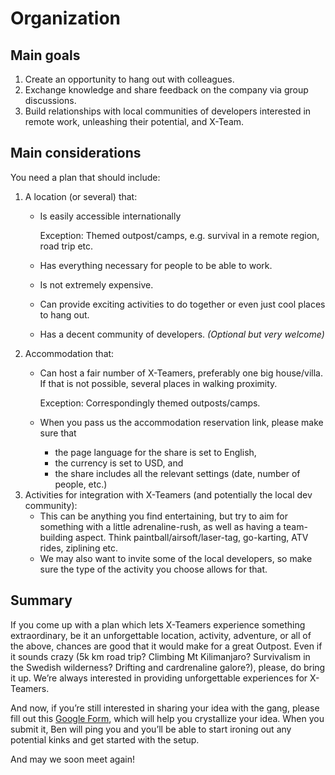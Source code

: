 # Organization

## Main goals

1. Create an opportunity to hang out with colleagues.
2. Exchange knowledge and share feedback on the company via group discussions.
3. Build relationships with local communities of developers interested in remote work, unleashing their potential, and X-Team.

## Main considerations

You need a plan that should include:

1. A location \(or several\) that:
   * Is easily accessible internationally  

     Exception: Themed outpost/camps, e.g. survival in a remote region, road trip etc.

   * Has everything necessary for people to be able to work.
   * Is not extremely expensive.
   * Can provide exciting activities to do together or even just cool places to hang out.
   * Has a decent community of developers. _\(Optional but very welcome\)_
2. Accommodation that:
   * Can host a fair number of X-Teamers, preferably one big house/villa. If that is not possible, several places in walking proximity.  

     Exception: Correspondingly themed outposts/camps.

   * When you pass us the accommodation reservation link, please make sure that
     * the page language for the share is set to English,
     * the currency is set to USD, and
     * the share includes all the relevant settings \(date, number of people, etc.\)
3. Activities for integration with X-Teamers \(and potentially the local dev community\):
   * This can be anything you find entertaining, but try to aim for something with a little adrenaline-rush, as well as having a team-building aspect. Think paintball/airsoft/laser-tag, go-karting, ATV rides, ziplining etc.
   * We may also want to invite some of the local developers, so make sure the type of the activity you choose allows for that.

## Summary

If you come up with a plan which lets X-Teamers experience something extraordinary, be it an unforgettable location, activity, adventure, or all of the above, chances are good that it would make for a great Outpost. Even if it sounds crazy \(5k km road trip? Climbing Mt Kilimanjaro? Survivalism in the Swedish wilderness? Drifting and cardrenaline galore?\), please, do bring it up. We’re always interested in providing unforgettable experiences for X-Teamers.

And now, if you’re still interested in sharing your idea with the gang, please fill out this [Google Form](https://goo.gl/forms/9WREDHv6kgDAt7j03), which will help you crystallize your idea. When you submit it, Ben will ping you and you’ll be able to start ironing out any potential kinks and get started with the setup.

And may we soon meet again!

